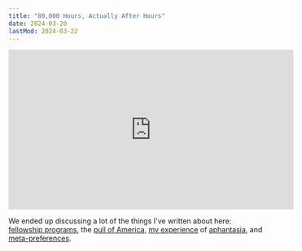 ```yaml
---
title: "80,000 Hours, Actually After Hours"
date: 2024-03-20
lastMod: 2024-03-22
---
```


<iframe width="560" height="315" src="https://www.youtube.com/embed/GFEb8ICWJQQ?si=iN_ktHByy44Q2NB9" title="YouTube video player" frameborder="0" allow="accelerometer; autoplay; clipboard-write; encrypted-media; gyroscope; picture-in-picture; web-share" referrerpolicy="strict-origin-when-cross-origin" allowfullscreen></iframe>

We ended up discussing a lot of the things I've written about here: [fellowship programs](https://joel-becker.com/digital-garden/fellowship-programs/), the [pull of America](https://joel-becker.com/digital-garden/cost-of-o1/), [my experience](https://joel-becker.com/digital-garden/idiosyncrasies-downstream-aphantasia/) of [aphantasia](https://joel-becker.com/digital-garden/aphantasia-ontology/), and [meta-preferences](https://joel-becker.com/digital-garden/memeing-myself/).